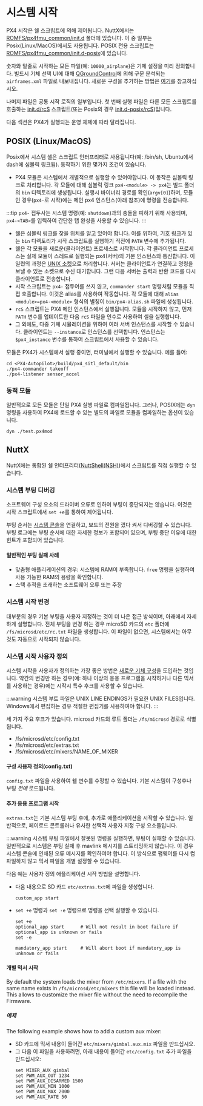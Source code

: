 # 시스템 시작

PX4 시작은 쉘 스크립트에 의해 제어됩니다. NuttX에서는 [ROMFS/px4fmu_common/init.d](https://github.com/PX4/PX4-Autopilot/tree/master/ROMFS/px4fmu_common/init.d) 폴더에 있습니다. 이 중 일부는 Posix(Linux/MacOS)에서도 사용됩니다. POSIX 전용 스크립트는 [ROMFS/px4fmu_common/init.d-posix](https://github.com/PX4/PX4-Autopilot/tree/master/ROMFS/px4fmu_common/init.d-posix)에 있습니다.

숫자와 밑줄로 시작하는 모든 파일(예: `10000_airplane`)은 기체 설정을 미리 정의합니다. 빌드시 기체 선택 UI에 대해 [QGroundControl](http://qgroundcontrol.com)에 의해 구문 분석되는 `airframes.xml` 파일로 내보내집니다. 새로운 구성을 추가하는 방법은 [여기](../dev_airframes/adding_a_new_frame.md)를 참고하십시오.

나머지 파일은 공통 시작 로직의 일부입니다. 첫 번째 실행 파일은 다른 모든 스크립트를 호출하는 [init.d/rcS](https://github.com/PX4/PX4-Autopilot/blob/master/ROMFS/px4fmu_common/init.d/rcS) 스크립트(또는 Posix의 경우 [init.d-posix/rcS](https://github.com/PX4/PX4-Autopilot/blob/master/ROMFS/px4fmu_common/init.d-posix/rcS))입니다.

다음 섹션은 PX4가 실행되는 운영 체제에 따라 달라집니다.


## POSIX (Linux/MacOS)

Posix에서 시스템 셸은 스크립트 인터프리터로 사용됩니다(예: /bin/sh, Ubuntu에서 dash에 심볼릭 링크됨). 동작하기 위한 몇가지 조건이 있습니다.
- PX4 모듈은 시스템에서 개별적으로 실행할 수 있어야합니다. 이 동작은 심볼릭 링크로 처리합니다. 각 모듈에 대해 심볼릭 링크 `px4-<module> -> px4`는 빌드 폴더의 `bin` 디렉토리에 생성됩니다. 실행시 바이너리 경로를 확인(`argv[0]`)하며, 모듈인 경우(`px4-`로 시작)에는 메인 px4 인스턴스(아래 참조)에 명령을 전송합니다.

:::tip
`px4-` 접두사는 시스템 명령(예: `shutdown`)과의 충돌을 피하기 위해 사용되며, `px4-<TAB>`를 입력하여 간단한 탭 완성을 사용할 수 있습니다.
:::
- 쉘은 심볼릭 링크를 찾을 위치를 알고 있어야 합니다. 이를 위하여, 기호 링크가 있는 `bin` 디렉토리가 시작 스크립트를 실행하기 직전에 `PATH` 변수에 추가됩니다.
- 쉘은 각 모듈을 새로운(클라이언트) 프로세스로 시작합니다. 각 클라이언트 프로세스는 실제 모듈이 스레드로 실행되는 px4(서버)의 기본 인스턴스와 통신합니다. 이 일련의 과정은 [UNIX 소켓](http://man7.org/linux/man-pages/man7/unix.7.html)으로 처리합니다. 서버는 클라이언트가 연결하고 명령을 보낼 수 있는 소켓으로 수신 대기합니다. 그런 다음 서버는 출력과 반환 코드를 다시 클라이언트로 전송합니다.
- 시작 스크립트는 `px4-` 접두어를 쓰지 않고, `commander start` 명령처럼 모듈을 직접 호출합니다. 이것은 alias를 사용하여 작동합니다. 각 모듈에 대해 `alias <module>=px4-<module>` 형식의 별칭이 `bin/px4-alias.sh` 파일에 생성됩니다.
- `rcS` 스크립트는 PX4 메인 인스턴스에서 실행됩니다. 모듈을 시작하지 않고, 먼저 `PATH` 변수를 업데이트한 다음 `rcS` 파일을 인수로 사용하여 셸을 실행합니다.
- 그 외에도, 다중 기체 시뮬레이션을 위하여 여러 서버 인스턴스를 시작할 수 있습니다. 클라이언트는 `--instance`로 인스턴스를 선택합니다. 인스턴스는 `$px4_instance` 변수를 통하여 스크립트에서 사용할 수 있습니다.

모듈은 PX4가 시스템에서 실행 중이면, 터미널에서 실행할 수 있습니다. 예를 들어:
```
cd <PX4-Autopilot>/build/px4_sitl_default/bin
./px4-commander takeoff
./px4-listener sensor_accel
```

### 동적 모듈

일반적으로 모든 모듈은 단일 PX4 실행 파일로 컴파일됩니다. 그러나, POSIX에는 `dyn` 명령을 사용하여 PX4에 로드할 수 있는 별도의 파일로 모듈을 컴파일하는 옵션이 있습니다.
```
dyn ./test.px4mod
```

## NuttX

NuttX에는 통합된 쉘 인터프리터([NuttShell(NSH)](https://cwiki.apache.org/confluence/pages/viewpage.action?pageId=139629410))에서 스크립트를 직접 실행할 수 있습니다.

### 시스템 부팅 디버깅

소프트웨어 구성 요소의 드라이버 오류로 인하여 부팅이 중단되지는 않습니다. 이것은 시작 스크립트에서 `set +e`를 통하여 제어됩니다.

부팅 순서는 [시스템 콘솔](../debug/system_console.md)을 연결하고, 보드의 전원을 껐다 켜서 디버깅할 수 있습니다. 부팅 로그에는 부팅 순서에 대한 자세한 정보가 포함되어 있으며, 부팅 중단 이유에 대한 힌트가 포함되어 있습니다.

#### 일반적인 부팅 실패 사례

  * 맞춤형 애플리케이션의 경우: 시스템에 RAM이 부족합니다. `free` 명령을 실행하여 사용 가능한 RAM의 용량을 확인합니다.
  * 스택 추적을 초래하는 소프트웨어 오류 또는 주장

### 시스템 시작 변경

대부분의 경우 기본 부팅을 사용자 지정하는 것이 더 나은 접근 방식이며, 아래에서 자세하게 설명합니다. 전체 부팅을 변경 하는 경우 microSD 카드의 `etc` 폴더에 `/fs/microsd/etc/rc.txt` 파일을 생성합니다. 이 파일이 없으면, 시스템에서는 아무 것도 자동으로 시작되지 않습니다.

### 시스템 시작 사용자 정의

시스템 시작을 사용자가 정의하는 가장 좋은 방법은 [새로운 기체 구성](../dev_airframes/adding_a_new_frame.md)을 도입하는 것입니다. 약간의 변경만 하는 경우(예: 하나 이상의 응용 프로그램을 시작하거나 다른 믹서를 사용하는 경우)에는 시작시 특수 후크를 사용할 수 있습니다.

:::warning
시스템 부트 파일은 UNIX LINE ENDINGS가 필요한 UNIX FILES입니다. Windows에서 편집하는 경우 적절한 편집기를 사용하여야 합니다.
:::

세 가지 주요 후크가 있습니다. microsd 카드의 루트 폴더는 `/fs/microsd` 경로로 식별됩니다.

* /fs/microsd/etc/config.txt
* /fs/microsd/etc/extras.txt
* /fs/microsd/etc/mixers/NAME_OF_MIXER

#### 구성 사용자 정의(config.txt)

`config.txt` 파일을 사용하여 쉘 변수를 수정할 수 있습니다. 기본 시스템이 구성후나 부팅 *전에* 로드됩니다.

#### 추가 응용 프로그램 시작

`extras.txt`는 기본 시스템 부팅 후에, 추가로 애플리케이션을 시작할 수 있습니다. 일반적으로, 페이로드 콘트롤러나 유사한 선택적 사용자 지정 구성 요소들입니다.

:::warning
시스템 부팅 파일에서 잘못된 명령을 실행하면, 부팅이 실패할 수 있습니다. 일반적으로 시스템은 부팅 실패 후 mavlink 메시지를 스트리밍하지 않습니다. 이 경우 시스템 콘솔에 인쇄된 오류 메시지를 확인하여야 합니다. 이 방식으로 펌웨어를 다시 컴파일하지 않고 믹서 파일을 개별 설정할 수 있습니다.

다음 예는 사용자 정의 애플리케이션 시작 방법을 설명합니다.
  * 다음 내용으로 SD 카드 `etc/extras.txt`에 파일을 생성합니다.
    ```
    custom_app start
    ```
  * `set +e` 명령과 `set -e` 명령으로 명령을 선택 실행할 수 있습니다.
    ```
    set +e
    optional_app start      # Will not result in boot failure if optional_app is unknown or fails
    set -e

    mandatory_app start     # Will abort boot if mandatory_app is unknown or fails
    ```

#### 개별 믹서 시작

By default the system loads the mixer from `/etc/mixers`. If a file with the same name exists in `/fs/microsd/etc/mixers` this file will be loaded instead. This allows to customize the mixer file without the need to recompile the Firmware.

##### 예제

The following example shows how to add a custom aux mixer:
  * SD 카드에 믹서 내용이 들어간 `etc/mixers/gimbal.aux.mix` 파일을 만드십시오.
  * 그 다음 이 파일을 사용하려면, 아래 내용이 들어간 `etc/config.txt` 추가 파일을 만드십시오:
    ```
    set MIXER_AUX gimbal
    set PWM_AUX_OUT 1234
    set PWM_AUX_DISARMED 1500
    set PWM_AUX_MIN 1000
    set PWM_AUX_MAX 2000
    set PWM_AUX_RATE 50
    ```
